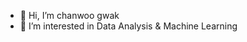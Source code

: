 - 👋 Hi, I’m chanwoo gwak
- 👀 I’m interested in Data Analysis & Machine Learning

<!---
gwakkk/gwakkk is a ✨ special ✨ repository because its `README.md` (this file) appears on your GitHub profile.
You can click the Preview link to take a look at your changes.
--->
